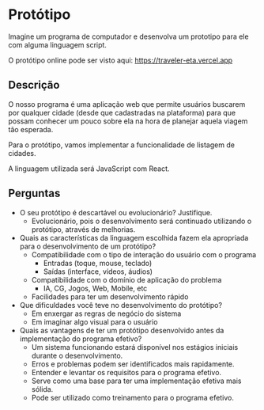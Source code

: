 # Protótipo
Imagine um programa de computador e desenvolva um prototipo para ele com alguma linguagem script.

O protótipo online pode ser visto aqui: https://traveler-eta.vercel.app

## Descrição
O nosso programa é uma aplicação web que permite usuários buscarem por qualquer cidade (desde que cadastradas na plataforma) para que possam conhecer um pouco sobre ela na hora de planejar aquela viagem tão esperada.

Para o protótipo, vamos implementar a funcionalidade de listagem de cidades.

A linguagem utilizada será JavaScript com React.

## Perguntas
- O seu protótipo é descartável ou evolucionário? Justifique.
    - Evolucionário, pois o desenvolvimento será continuado utilizando o protótipo, através de melhorias. 
- Quais as características da linguagem escolhida fazem ela apropriada para o
desenvolvimento de um protótipo?
    - Compatibilidade com o tipo de interação do usuário com o programa
        - Entradas (toque, mouse, teclado)
        - Saídas (interface, vídeos, áudios)
    - Compatibilidade com o domínio de aplicação do problema
        - IA, CG, Jogos, Web, Mobile, etc
    - Facilidades para ter um desenvolvimento rápido
- Que dificuldades você teve no desenvolvimento do protótipo?
    - Em enxergar as regras de negócio do sistema
    - Em imaginar algo visual para o usuário
- Quais as vantagens de ter um protótipo desenvolvido antes da implementação do
programa efetivo?
    - Um sistema funcionando estará disponível nos estágios iniciais durante o desenvolvimento.
    - Erros e problemas podem ser identificados mais rapidamente.
    - Entender e levantar os requisitos para o programa efetivo.
    - Serve como uma base para ter uma implementação efetiva mais sólida.
    - Pode ser utilizado como treinamento para o programa efetivo.
